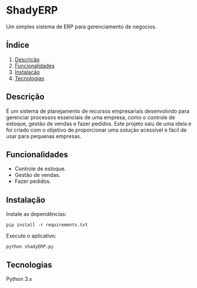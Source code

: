 # ShadyERP

Um simples sistema de ERP para gerenciamento de negocios.

## Índice

1. [Descrição](#descrição)
2. [Funcionalidades](#funcionalidades)
3. [Instalação](#instalação)
4. [Tecnologias](#tecnologias)

## Descrição

É um sistema de planejamento de recursos empresariais desenvolvido para gerenciar processos essenciais de uma empresa, como o controle de estoque, gestão de vendas e fazer pedidos. Este projeto saiu de uma ideia e foi criado com o objetivo de proporcionar uma solução acessível e fácil de usar para pequenas empresas.

## Funcionalidades

- Controle de estoque.
- Gestão de vendas.
- Fazer pedidos.

## Instalação


Instale as dependências: 
```
pip install -r requirements.txt
```

Execute o aplicativo: 
```
python shadyERP.py
```

## Tecnologias

Python 3.x
